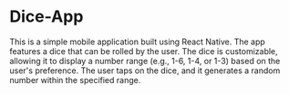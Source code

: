# Dice-App
This is a simple mobile application built using React Native. The app features a dice that can be rolled by the user. The dice is customizable, allowing it to display a number range (e.g., 1-6, 1-4, or 1-3) based on the user's preference. The user taps on the dice, and it generates a random number within the specified range.

